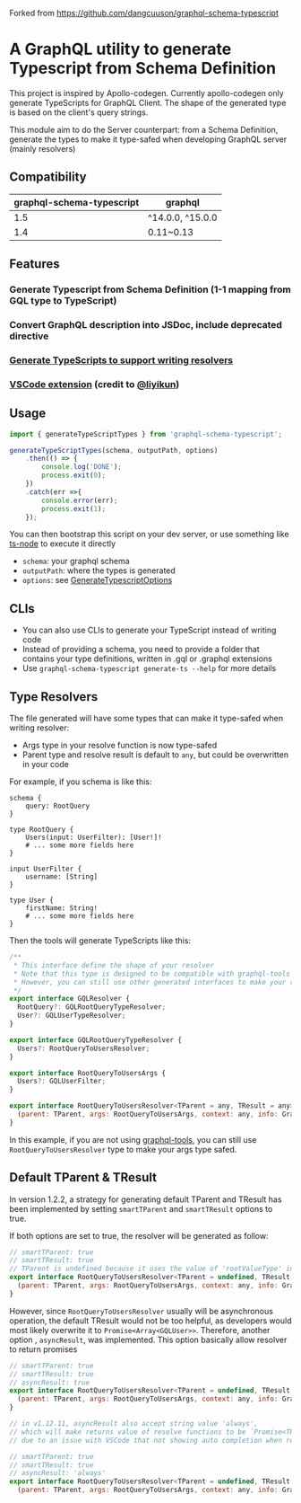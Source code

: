Forked from https://github.com/dangcuuson/graphql-schema-typescript

# A GraphQL utility to generate Typescript from Schema Definition

This project is inspired by Apollo-codegen. Currently apollo-codegen
only generate TypeScripts for GraphQL Client.
The shape of the generated type is based on the client's query strings.

This module aim to do the Server counterpart: from a Schema Definition, generate the
types to make it type-safed when developing GraphQL server (mainly resolvers)

## Compatibility
| graphql-schema-typescript |  graphql         |
|---------------------------|------------------|
|1.5                        | ^14.0.0, ^15.0.0 |
|1.4                        | 0.11~0.13        |

## Features

### Generate Typescript from Schema Definition (1-1 mapping from GQL type to TypeScript)
### Convert GraphQL description into JSDoc, include deprecated directive
### [Generate TypeScripts to support writing resolvers](#type-resolvers)
### [VSCode extension](#https://github.com/liyikun/vscode-graphql-schema-typescript) (credit to [@liyikun](https://github.com/liyikun))

## Usage

```javascript
import { generateTypeScriptTypes } from 'graphql-schema-typescript';

generateTypeScriptTypes(schema, outputPath, options)
    .then(() => {
        console.log('DONE');
        process.exit(0);
    })
    .catch(err =>{
        console.error(err);
        process.exit(1);
    });

```

You can then bootstrap this script on your dev server,
or use something like [ts-node](#https://github.com/TypeStrong/ts-node) to execute it directly

* `schema`: your graphql schema
* `outputPath`: where the types is generated
* `options`: see [GenerateTypescriptOptions](./src/types.ts)

## CLIs
* You can also use CLIs to generate your TypeScript instead of writing code
* Instead of providing a schema, you need to provide a folder that contains your type definitions,
written in .gql or .graphql extensions
* Use `graphql-schema-typescript generate-ts --help` for more details

## Type Resolvers
The file generated will have some types that can make it type-safed when writing resolver:

* Args type in your resolve function is now type-safed
* Parent type and resolve result is default to `any`, but could be overwritten in your code

For example, if you schema is like this:
```gql
schema {
    query: RootQuery
}

type RootQuery {
    Users(input: UserFilter): [User!]!
    # ... some more fields here
}

input UserFilter {
    username: [String]
}

type User {
    firstName: String!
    # ... some more fields here
}

```
Then the tools will generate TypeScripts like this:
```javascript
/**
 * This interface define the shape of your resolver
 * Note that this type is designed to be compatible with graphql-tools resolvers
 * However, you can still use other generated interfaces to make your resolver type-safed
 */
export interface GQLResolver {
  RootQuery?: GQLRootQueryTypeResolver;
  User?: GQLUserTypeResolver;
}

export interface GQLRootQueryTypeResolver {
  Users?: RootQueryToUsersResolver;
}

export interface RootQueryToUsersArgs {
  Users?: GQLUserFilter;
}

export interface RootQueryToUsersResolver<TParent = any, TResult = any> {
  (parent: TParent, args: RootQueryToUsersArgs, context: any, info: GraphQLResolveInfo): TResult;
}
```

In this example, if you are not using [graphql-tools](https://www.npmjs.com/package/graphql-tools),
you can still use `RootQueryToUsersResolver` type to make your args type safed.

## Default TParent & TResult

In version 1.2.2, a strategy for generating default TParent and TResult has been implemented
by setting `smartTParent` and `smartTResult` options to true.

If both options are set to true, the resolver will be generated as follow:
```javascript
// smartTParent: true
// smartTResult: true
// TParent is undefined because it uses the value of 'rootValueType' in options
export interface RootQueryToUsersResolver<TParent = undefined, TResult = Array<GQLUser> {
  (parent: TParent, args: RootQueryToUsersArgs, context: any, info: GraphQLResolveInfo): TResult;
}
```

However, since `RootQueryToUsersResolver` usually will be asynchronous operation,
the default TResult would not be too helpful, as developers would most likely overwrite it to `Promise<Array<GQLUser>>`. Therefore, another option , `asyncResult`, was implemented. This option
basically allow resolver to return promises


```javascript
// smartTParent: true
// smartTResult: true
// asyncResult: true
export interface RootQueryToUsersResolver<TParent = undefined, TResult = Array<GQLUser> {
  (parent: TParent, args: RootQueryToUsersArgs, context: any, info: GraphQLResolveInfo): Promise<TResult> | TResult; // the different is here
}
```

```javascript
// in v1.12.11, asyncResult also accept string value 'always',
// which will make returns value of resolve functions to be `Promise<TResult>`,
// due to an issue with VSCode that not showing auto completion when returns is a mix of `T | Promise<T>` (see [#17](https://github.com/dangcuuson/graphql-schema-typescript/issues/17))

// smartTParent: true
// smartTResult: true
// asyncResult: 'always'
export interface RootQueryToUsersResolver<TParent = undefined, TResult = Array<GQLUser> {
  (parent: TParent, args: RootQueryToUsersArgs, context: any, info: GraphQLResolveInfo): Promise<TResult>; // the different is here

```
